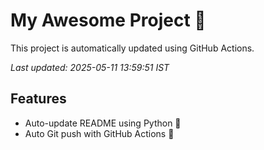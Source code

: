 # My Awesome Project 🚀

This project is automatically updated using GitHub Actions.

_Last updated: 2025-05-11 13:59:51 IST_

## Features
- Auto-update README using Python 🐍
- Auto Git push with GitHub Actions 🤖
